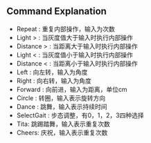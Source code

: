 ## Command Explanation
- Repeat :   重复内部操作，输入为次数
- Light > :    当灰度值大于输入时执行内部操作
- Distance > :    当距离大于输入时执行内部操作
- Light < :    当灰度值小于输入时执行内部操作
- Distance < :    当距离小于输入时执行内部操作
- Left :    向左转，输入为角度
- Right :    向右转，输入为角度
- Forward :    向前进，输入为距离，单位cm
- Circle :    转圈，输入表示旋转方向
- Dance :    跳舞，输入表示持续时间
- SelectGait :    步态调整，有0，1，2，3四种选择
- Tita:  跳踢踏舞，输入表示重复次数
- Cheers:   庆祝，输入表示重复次数
